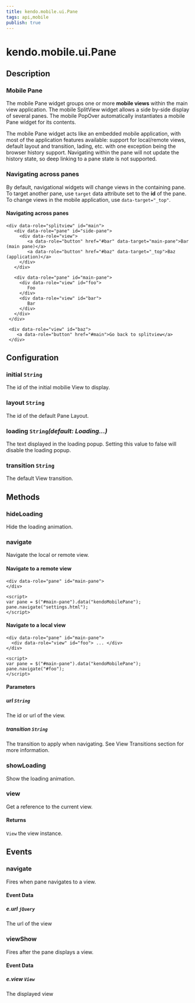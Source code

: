 ```yaml
---
title: kendo.mobile.ui.Pane
tags: api,mobile
publish: true
---
```


# kendo.mobile.ui.Pane

## Description



### Mobile Pane

The mobile Pane widget groups one or more **mobile views** within the main view application. The mobile
SplitView widget allows a side by-side display of several panes. The mobile PopOver automatically instantiates a mobile Pane widget for its
contents.

The mobile Pane widget acts like an embedded mobile application, with most of the application
features available: support for local/remote views, default layout and transition, lading, etc. with one
exception being the browser history support. Navigating within the pane will not update the history state, so
deep linking to a pane state is not supported.

### Navigating across panes

By default, navigational widgets will change views in the containing pane. To target another pane, use
`target` data attribute set to the **id** of the pane. To change views in the mobile
application, use `data-target="_top"`.

#### Navigating across panes

    <div data-role="splitview" id="main">
       <div data-role="pane" id="side-pane">
         <div data-role="view">
            <a data-role="button" href="#bar" data-target="main-pane">Bar (main pane)</a>
            <a data-role="button" href="#baz" data-target="_top">Baz (application)</a>
         </div>
       </div>
    
       <div data-role="pane" id="main-pane">
         <div data-role="view" id="foo">
            Foo
         </div>
         <div data-role="view" id="bar">
            Bar
         </div>
       </div>
     </div>
    
     <div data-role="view" id="baz">
        <a data-role="button" href="#main">Go back to splitview</a>
     </div>

## Configuration

### initial `String`

 The id of the initial mobilie View to display.

### layout `String`

 The id of the default Pane Layout.

### loading `String`*(default: Loading...)*

 The text displayed in the loading popup. Setting this value to false will disable the loading popup.

### transition `String`

 The default View transition.

## Methods

### hideLoading

Hide the loading animation.

### navigate

Navigate the local or remote view.

#### Navigate to a remote view

    <div data-role="pane" id="main-pane">
    </div>
    
    <script>
    var pane = $("#main-pane").data("kendoMobilePane");
    pane.navigate("settings.html");
    </script>

#### Navigate to a local view

    <div data-role="pane" id="main-pane">
      <div data-role="view" id="foo"> ... </div>
    </div>
    
    <script>
    var pane = $("#main-pane").data("kendoMobilePane");
    pane.navigate("#foo");
    </script>

#### Parameters

##### url `String`

The id or url of the view.

##### transition `String`

The transition to apply when navigating. See View Transitions section for more
information.

### showLoading

Show the loading animation.

### view

Get a reference to the current view.

#### Returns

`View` the view instance.

## Events

### navigate

Fires when pane navigates to a view.

#### Event Data

##### e.url `jQuery`

The url of the view

### viewShow

Fires after the pane displays a view.

#### Event Data

##### e.view `View`

The displayed view